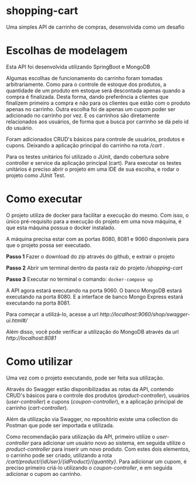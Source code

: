 # shopping-cart
Uma simples API de carrinho de compras, desenvolvida como um desafio

# Escolhas de modelagem
Esta API foi desenvolvida utilizando SpringBoot e MongoDB

Algumas escolhas de funcionamento do carrinho foram tomadas arbitrariamente. Como para o controle de estoque dos produtos, a quantidade de um produto em estoque será descontada apenas quando a compra é finalizada. Desta forma, dando preferência a clientes que finalizem primeiro a compra e não para os clientes que estão com o produto apenas no carrinho. Outra escolha foi de apenas um cupom poder ser adicionado no carrinho por vez. E os carrinhos são diretamente relacionados aos usuários, de forma que a busca por carrinho se dá pelo id do usuário.

Foram adicionados CRUD's básicos para controle de usuários, produtos e cupons. Deixando a aplicação principal do carrinho na rota */cart* .

Para os testes unitários foi utilizado o JUnit, dando cobertura sobre controller e service da aplicação principal (cart). Para executar os testes unitários é preciso abrir o projeto em uma IDE de sua escolha, e rodar o projeto como JUnit Test.

# Como executar
O projeto utiliza de docker para facilitar a execução do mesmo. Com isso, o único pré-requisito para a execução do projeto em uma nova máquina, é que esta máquina possua o docker instalado.

A máquina precisa estar com as portas 8080, 8081 e 9060 disponíveis para que o projeto possa ser executado.

**Passo 1**
Fazer o download do zip através do github, e extrair o projeto

**Passo 2**
Abrir um terminal dentro da pasta raiz do projeto */shopping-cart*

**Passo 3**
Executar no terminal o comando: `docker-compose up`

A API agora estará executando na porta 9060.
O banco MongoDB estará executando na porta 8080.
E a interface de banco Mongo Express estará executando na porta 8081.

Para começar a utilizá-lo, acesse a url *http://localhost:9060/shop/swagger-ui.html#/*

Além disso, você pode verificar a utilização do MongoDB através da url *http://localhost:8081*

# Como utilizar
Uma vez com o projeto executando, pode ser feita sua utilização.

Através do Swagger estão disponibilizadas as rotas da API, contendo CRUD's básicos para o controle dos produtos (*product-controller*), usuários (*user-controller*) e cupons (*coupon-controller*), e a aplicação principal de carrinho (*cart-controller*). 

Além da utilização via Swagger, no repositório existe uma collection do Postman que pode ser importada e utilizada.

Como recomendação para utilização da API, primeiro utilize o *user-controller* para adicionar um usuário novo ao sistema, em seguida utilize o *product-controller* para inserir um novo produto. Com estes dois elementos, o carrinho pode ser criado, utilizando a rota */cart/product/{idUser}/{idProduct}/{quantity}*. Para adicionar um cupom, é preciso primeiro criá-lo utilizando o *coupon-controller*, e em seguida adicionar o cupom ao carrinho.

